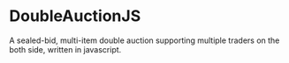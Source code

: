 # DoubleAuctionJS
A sealed-bid, multi-item double auction supporting multiple traders on the both side, written in javascript.

